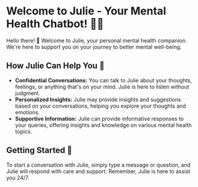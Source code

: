 # Welcome to Julie - Your Mental Health Chatbot! 🌼🤖

Hello there! 👋 Welcome to Julie, your personal mental health companion. We're here to support you on your journey to better mental well-being. 

## How Julie Can Help You 🌟

- **Confidential Conversations:** You can talk to Julie about your thoughts, feelings, or anything that's on your mind. Julie is here to listen without judgment.
- **Personalized Insights:** Julie may provide insights and suggestions based on your conversations, helping you explore your thoughts and emotions.
- **Supportive Information:** Julie can provide informative responses to your queries, offering insights and knowledge on various mental health topics.

## Getting Started 🚀

To start a conversation with Julie, simply type a message or question, and Julie will respond with care and support. Remember, Julie is here to assist you 24/7.

